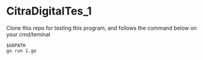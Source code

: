 # CitraDigitalTes_1

Clone this repo for testing this program, and follows the command below on your cmd/teminal

``` $GOPATH ```<br>
``` go run 1.go ```
